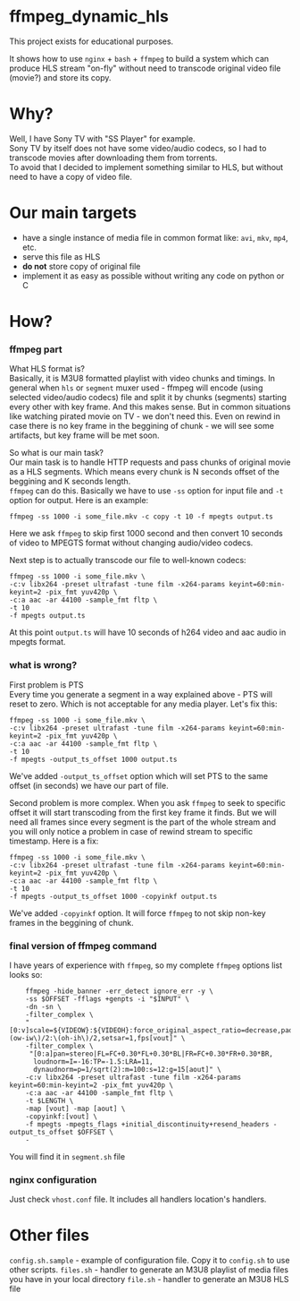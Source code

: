 # ffmpeg_dynamic_hls
This project exists for educational purposes.

It shows how to use `nginx` + `bash` + `ffmpeg` to build a system which can produce HLS stream "on-fly" without need to transcode original video file (movie?) and store its copy.

# Why?
Well, I have Sony TV with "SS Player" for example.  
Sony TV by itself does not have some video/audio codecs, so I had to transcode movies after downloading them from torrents.  
To avoid that I decided to implement something similar to HLS, but without need to have a copy of video file.

# Our main targets
* have a single instance of media file in common format like: `avi`, `mkv`, `mp4`, etc.
* serve this file as HLS
* **do not** store copy of original file
* implement it as easy as possible without writing any code on python or C

# How?
### ffmpeg part
What HLS format is?  
Basically, it is M3U8 formatted playlist with video chunks and timings. In general when `hls` or `segment` muxer used - ffmpeg will encode (using selected video/audio codecs) file and split it by chunks (segments)
starting every other with key frame. And this makes sense. But in common situations like watching pirated movie on TV - we don't need this. Even on rewind in case there is no key frame in the beggining of chunk - we will see
some artifacts, but key frame will be met soon.

So what is our main task?  
Our main task is to handle HTTP requests and pass chunks of original movie as a HLS segments. Which means every chunk is N seconds offset of the beggining and K seconds length.  
`ffmpeg` can do this. Basically we have to use `-ss` option for input file and `-t` option for output. Here is an example:
```
ffmpeg -ss 1000 -i some_file.mkv -c copy -t 10 -f mpegts output.ts
```
Here we ask `ffmpeg` to skip first 1000 second and then convert 10 seconds of video to MPEGTS format without changing audio/video codecs.

Next step is to actually transcode our file to well-known codecs:
```
ffmpeg -ss 1000 -i some_file.mkv \
-c:v libx264 -preset ultrafast -tune film -x264-params keyint=60:min-keyint=2 -pix_fmt yuv420p \
-c:a aac -ar 44100 -sample_fmt fltp \
-t 10
-f mpegts output.ts
```
At this point `output.ts` will have 10 seconds of h264 video and aac audio in mpegts format.

### what is wrong?
First problem is PTS  
Every time you generate a segment in a way explained above - PTS will reset to zero. Which is not acceptable for any media player.
Let's fix this:
```
ffmpeg -ss 1000 -i some_file.mkv \
-c:v libx264 -preset ultrafast -tune film -x264-params keyint=60:min-keyint=2 -pix_fmt yuv420p \
-c:a aac -ar 44100 -sample_fmt fltp \
-t 10
-f mpegts -output_ts_offset 1000 output.ts
```
We've added `-output_ts_offset` option which will set PTS to the same offset (in seconds) we have our part of file.

Second problem is more complex. When you ask `ffmpeg` to seek to specific offset it will start transcoding from the first key frame it finds. But we will need all frames since every segment is the part of the whole stream and 
you will only notice a problem in case of rewind stream to specific timestamp. Here is a fix:
```
ffmpeg -ss 1000 -i some_file.mkv \
-c:v libx264 -preset ultrafast -tune film -x264-params keyint=60:min-keyint=2 -pix_fmt yuv420p \
-c:a aac -ar 44100 -sample_fmt fltp \
-t 10
-f mpegts -output_ts_offset 1000 -copyinkf output.ts
```
We've added `-copyinkf` option. It will force `ffmpeg` to not skip non-key frames in the beggining of chunk. 

### final version of ffmpeg command
I have years of experience with `ffmpeg`, so my complete `ffmpeg` options list looks so:
```
    ffmpeg -hide_banner -err_detect ignore_err -y \
    -ss $OFFSET -fflags +genpts -i "$INPUT" \
    -dn -sn \
    -filter_complex \
    "[0:v]scale=${VIDEOW}:${VIDEOH}:force_original_aspect_ratio=decrease,pad=${VIDEOW}:${VIDEOH}:\(ow-iw\)/2:\(oh-ih\)/2,setsar=1,fps[vout]" \
    -filter_complex \
     "[0:a]pan=stereo|FL=FC+0.30*FL+0.30*BL|FR=FC+0.30*FR+0.30*BR,
      loudnorm=I=-16:TP=-1.5:LRA=11,
      dynaudnorm=p=1/sqrt(2):m=100:s=12:g=15[aout]" \
    -c:v libx264 -preset ultrafast -tune film -x264-params keyint=60:min-keyint=2 -pix_fmt yuv420p \
    -c:a aac -ar 44100 -sample_fmt fltp \
    -t $LENGTH \
    -map [vout] -map [aout] \
    -copyinkf:[vout] \
    -f mpegts -mpegts_flags +initial_discontinuity+resend_headers -output_ts_offset $OFFSET \
    -
```
You will find it in `segment.sh` file

### nginx configuration
Just check `vhost.conf` file. It includes all handlers location's handlers.

# Other files
`config.sh.sample` - example of configuration file. Copy it to `config.sh` to use other scripts.
`files.sh` - handler to generate an M3U8 playlist of media files you have in your local directory
`file.sh` - handler to generate an M3U8 HLS file
